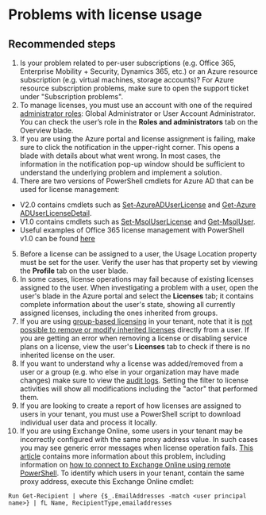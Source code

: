 <properties
    pageTitle="Problems with license usage"
    description="Problems with license usage"
    service="microsoft.aad"
    resource="Microsoft_AAD_IAM"
    authors="SumitParikh"
    displayOrder=""
    supportTopicIds="32615423"
    selfHelpType="generic"
    resourceTags=""
    productPesIds="16578"
    cloudEnvironments="public"
 />

# Problems with license usage

## **Recommended steps**

1. Is your problem related to per-user subscriptions (e.g. Office 365, Enterprise Mobility + Security, Dynamics 365, etc.) or an Azure resource subscription (e.g. virtual machines, storage accounts)? For Azure resource subscription problems, make sure to open the support ticket under "Subscription problems".
2. To manage licenses, you must use an account with one of the required [administrator roles](https://docs.microsoft.com/azure/active-directory/active-directory-assign-admin-roles): Global Administrator or User Account Administrator. You can check the user’s role in the **Roles and administrators** tab on the Overview blade.
3. If you are using the Azure portal and license assignment is failing, make sure to click the notification in the upper-right corner. This opens a blade with details about what went wrong. In most cases, the information in the notification pop-up window should be sufficient to understand the underlying problem and implement a solution.
4. There are two versions of PowerShell cmdlets for Azure AD that can be used for license management:

 * V2.0 contains cmdlets such as [Set-​Azure​AD​User​License](https://docs.microsoft.com/powershell/module/azuread/set-azureaduserlicense) and [Get-​Azure​AD​User​License​Detail](https://docs.microsoft.com/powershell/module/azuread/get-azureaduserlicensedetail).
 * V1.0 contains cmdlets such as [Set-​Msol​User​License](https://docs.microsoft.com/powershell/module/msonline/Set-MsolUserLicense) and [Get-​Msol​User](https://docs.microsoft.com/powershell/module/msonline/Get-MsolUser).
 * Useful examples of Office 365 license management with PowerShell v1.0 can be found [here](https://technet.microsoft.com/library/dn771770.aspx)

5. Before a license can be assigned to a user, the Usage Location property must be set for the user. Verify the user has that property set by viewing the **Profile** tab on the user blade.
6. In some cases, license operations may fail because of existing licenses assigned to the user. When investigating a problem with a user, open the user's blade in the Azure portal and select the **Licenses** tab; it contains complete information about the user's state, showing all currently assigned licenses, including the ones inherited from groups.
7. If you are using [group-based licensing](https://docs.microsoft.com/azure/active-directory/active-directory-licensing-whatis-azure-portal) in your tenant, note that it is [not possible to remove or modify inherited licenses](https://docs.microsoft.com/azure/active-directory/active-directory-licensing-group-advanced#direct-licenses-coexist-with-group-licenses) directly from a user. If you are getting an error when removing a license or disabling service plans on a license, view the user's **Licenses** tab to check if there is no inherited license on the user.
8. If you want to understand why a license was added/removed from a user or a group (e.g. who else in your organization may have made changes) make sure to view the [audit logs](https://portal.azure.com/#blade/Microsoft_AAD_IAM/LicensesMenuBlade/Audit). Setting the filter to license activities will show all modifications including the "actor" that performed them.
9. If you are looking to create a report of how licenses are assigned to users in your tenant, you must use a PowerShell script to download individual user data and process it locally.
10. If you are using Exchange Online, some users in your tenant may be incorrectly configured with the same proxy address value. In such cases you may see generic error messages when license operation fails. [This article](https://support.microsoft.com/help/3042584/-proxy-address-address-is-already-being-used-error-message-in-exchange-online) contains more information about this problem, including information on [how to connect to Exchange Online using remote PowerShell](https://technet.microsoft.com/library/jj984289.aspx). 
To identify which users in your tenant, contain the same proxy address, execute this Exchange Online cmdlet:
```
Run Get-Recipient | where {$_.EmailAddresses -match <user principal name>} | fL Name, RecipientType,emailaddresses
```
